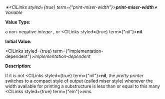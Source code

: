 *∗<ClLinks styled={true} term={"print-miser-width"}><b>*print-miser-width*</b></ClLinks>∗ Variable* 



**Value Type:** 



a non-negative *integer* , or <ClLinks styled={true} term={"nil"}><b>nil</b></ClLinks>. 



**Initial Value:** 



<ClLinks styled={true} term={"implementation-dependent"}><i>implementation-dependent</i></ClLinks> 



**Description:** 



If it is not <ClLinks styled={true} term={"nil"}><b>nil</b></ClLinks>, the *pretty printer* switches to a compact style of output (called miser style) whenever the width available for printing a substructure is less than or equal to this many <ClLinks styled={true} term={"em"}><i>ems</i></ClLinks>. 







 



 




